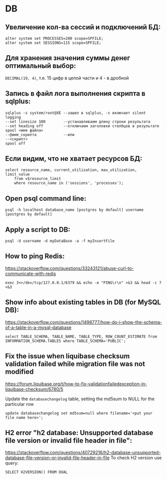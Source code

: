# DB

## Увеличение кол-ва сессий и подключений БД:
```
alter system set PROCESSES=200 scope=SPFILE;
alter system set SESSIONS=115 scope=SPFILE;
```

## Для хранения значения суммы денег оптимальный выбор:
`DECIMAL(19, 4)`, т.е. 15 цифр в целой части и 4 - в дробной

## Запись в файл лога выполнения скрипта в sqlplus:
```
sqlplus -s system/root@XE --зашел в sqlplus, -s включает silent logging
--set linesize 100        --устанавливаем длину строки результата
--set heading off         --отключаем заголовки столбцов в результате
spool <имя файла>
--@имя_скрипта            --или
--<скрипт>
spool off
```

## Если видим, что не хватает ресурсов БД:
```
select resource_name, current_utilization, max_utilization, limit_value 
    from v$resource_limit 
    where resource_name in ('sessions', 'processes');
```

## Open psql command line:
```
psql -h localhost database_name [postgres by default] username [postgres by default]
```

## Apply a script to DB:
```
psql -U username -d myDataBase -a -f myInsertFile
```

## How to ping Redis:
https://stackoverflow.com/questions/33243121/abuse-curl-to-communicate-with-redis
```
exec 3<>/dev/tcp/127.0.0.1/6379 && echo -e "PING\r\n" >&3 && head -c 7 <&3
```

## Show info about existing tables in DB (for MySQL DB):
https://stackoverflow.com/questions/1498777/how-do-i-show-the-schema-of-a-table-in-a-mysql-database
```
select TABLE_SCHEMA, TABLE_NAME, TABLE_TYPE, ROW_COUNT_ESTIMATE from INFORMATION_SCHEMA.TABLES where TABLE_SCHEMA='PUBLIC';
```

## Fix the issue when liquibase checksum validation failed while migration file was not modified
https://forum.liquibase.org/t/how-to-fix-validationfailedexception-in-liquibase-checksum/6780/5

Update the `databasechangelog` table, setting the md5sum to NULL for the particular row
```
update databasechangelog set md5sum=null where filename='<put your file name here>';
```

## H2 error "h2 database: Unsupported database file version or invalid file header in file":
https://stackoverflow.com/questions/40729216/h2-database-unsupported-database-file-version-or-invalid-file-header-in-file
To check H2 version use query:
```
SELECT H2VERSION() FROM DUAL
```
